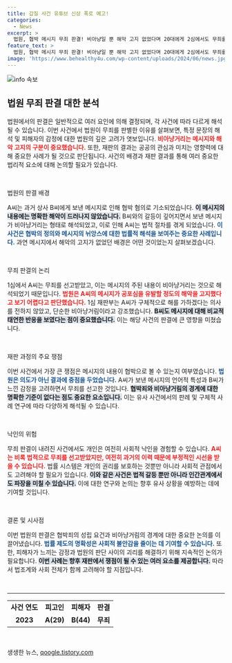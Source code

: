 ```yaml
---
title: 갑질 사건 유튜브 신상 폭로 예고!
categories:
  - News
excerpt: >
  법원, 협박 메시지 무죄 판결! 비아냥일 뿐 해악 고지 없었다며 20대에게 2심에서도 무죄를 선고. 과연 협박의 경계는 어디인가? 법적 논란의 중심으로 들어가 보자!
feature_text: >
  법원, 협박 메시지 무죄 판결! 비아냥일 뿐 해악 고지 없었다며 20대에게 2심에서도 무죄를 선고. 과연 협박의 경계는 어디인가? 법적 논란의 중심으로 들어가 보자!
image: 'https://www.behealthy4u.com/wp-content/uploads/2024/06/news.jpg'
---
```


<p><img src="https://www.behealthy4u.com/wp-content/uploads/2024/06/news.jpg" alt="info 속보" /></p>

<h2 data-ke-size="size26">법원 무죄 판결 대한 분석</h2>

<p data-ke-size="size16">법원에서의 판결은 일반적으로 여러 요인에 의해 결정되며, 각 사건에 따라 다르게 해석될 수 있습니다. 이번 사건에서 법원이 무죄를 판별한 이유를 살펴보면, 특정 문장의 해석 및 피해자의 감정에 대한 법원의 깊은 고려가 엿보입니다. <b><span style="color: #ee2323;">비아냥거리는 메시지와 해악 고지의 구분이 중요했습니다.</span></b> 또한, 재판의 결과는 공공의 관심과 미치는 영향력에 대해 중요한 사례가 될 것으로 판단됩니다. 사건의 배경과 재판 결과를 통해 여러 중요한 법리적 요소에 대해 논의할 필요가 있습니다.</p>

<p data-ke-size="size16">&nbsp;</p>

<p>법원의 판결 배경</p>

<p data-ke-size="size16">A씨는 과거 상사 B씨에게 보낸 메시지로 인해 협박 혐의로 기소되었습니다. <b><span style="background-color: #21538527;">이 메시지의 내용에는 명확한 해악이 드러나지 않았습니다.</span></b> B씨와의 갈등이 깊어지면서 보낸 메시지가 비아냥거리는 형태로 해석되었고, 이로 인해 A씨는 법적 절차를 겪게 되었습니다. <b><span style="color: #1a5490;">이 사건은 협박의 정의와 메시지의 뉘앙스에 대한 법률적 해석을 보여주는 중요한 사례입니다.</span></b> 과연 메시지에서 해악의 고지가 없었던 배경은 어떤 것이었는지 살펴보겠습니다.</p>

<p data-ke-size="size16">&nbsp;</p>

<p>무죄 판결의 논리</p>

<p data-ke-size="size16">1심에서 A씨는 무죄를 선고받았고, 이는 메시지의 주된 내용이 비아냥거리는 것으로 해석되었기 때문입니다. <b><span style="color: #ee2323;">법원은 A씨의 메시지가 공포심을 유발할 정도의 해악을 고지했다고 보기 어렵다고 판단했습니다.</span></b> 1심 재판부는 A씨가 구체적으로 해를 가하겠다는 의사를 전하지 않았고, 단순한 비아냥거림이라고 강조했습니다. <b><span style="background-color: #21538527;">B씨도 메시지에 대해 비교적 태연한 반응을 보였다는 점이 중요했습니다.</span></b> 이는 해당 사건의 판결에 큰 영향을 미쳤습니다.</p>

<p data-ke-size="size16">&nbsp;</p>

<p>재판 과정의 주요 쟁점</p>

<p data-ke-size="size16">이번 사건에서 가장 큰 쟁점은 메시지의 내용이 협박으로 볼 수 있는지 여부였습니다. <b><span style="color: #1a5490;">법원은 의도가 아닌 결과에 중점을 두었습니다.</span></b> A씨가 보낸 메시지의 언어적 특성과 B씨가 느낀 감정을 고려하면서 무죄를 선고한 것입니다. <b><span style="background-color: #21538527;">협박죄와 비아냥거림의 경계에 대한 명확한 기준이 없다는 점도 중요한 요소입니다.</span></b> 이는 유사 사건에서의 판례 및 구체적 사례 연구에 따라 다양하게 해석될 수 있습니다.</p>

<p data-ke-size="size16">&nbsp;</p>

<p>낙인의 위험</p>

<p data-ke-size="size16">무죄 판결이 내려진 사건에서도 개인은 여전히 사회적 낙인을 경험할 수 있습니다. <b><span style="color: #ee2323;">A씨는 비록 법적으로 무죄를 선고받았지만, 여전히 과거의 이력 때문에 부정적인 시선을 받을 수 있습니다.</span></b> 법률 시스템은 개인의 권리를 보호하는 것뿐만 아니라 사회적 관점에서도 고려해야 할 필요가 있습니다. <b><span style="background-color: #21538527;">이와 같은 사건은 법적 갈등 뿐만 아니라 인간관계에서도 파장을 미칠 수 있습니다.</span></b> 이에 대한 연구와 논의는 향후 유사 상황을 예방하는 데에 기여할 것입니다.</p>

<p data-ke-size="size16">&nbsp;</p>

<p>결론 및 시사점</p>

<p data-ke-size="size16">이번 법원의 판결은 협박죄의 성립 요건과 비아냥거림의 경계에 대한 중요한 논의를 이끌어냈습니다. <b><span style="color: #1a5490;">법률 제도의 명확성은 사회적 불안감을 줄이는 데 기여할 수 있습니다.</span></b> 또한, 피해자가 느끼는 감정과 법원의 판단 사이의 괴리를 해결하기 위해 지속적인 논의가 필요합니다. <b><span style="background-color: #21538527;">이번 사례는 향후 재판에서 쟁점이 될 수 있는 여러 요소를 제공합니다.</span></b> 따라서 법조계와 사회 전체가 함께 고려해야 할 지점입니다.</p>

<p data-ke-size="size16">&nbsp;</p>

<hr />

<table style="width: 100%; border-spacing: 0;">
<tr>
<td style="text-align: center; height: 17px;"><b>사건 연도</b></td>
<td style="text-align: center; height: 17px;"><b>피고인</b></td>
<td style="text-align: center; height: 17px;"><b>피해자</b></td>
<td style="text-align: center; height: 17px;"><b>판결</b></td>
</tr>
<tr>
<td style="text-align: center; height: 17px;"><b>2023</b></td>
<td style="text-align: center; height: 17px;"><b>A(29)</b></td>
<td style="text-align: center; height: 17px;"><b>B(44)</b></td>
<td style="text-align: center; height: 17px;"><b>무죄</b></td>
</tr>
</table>

<p data-ke-size="size16">&nbsp;</p>
생생한 뉴스, <a href="https://qoogle.tistory.com" rel="dofollow">qoogle.tistory.com</a>


